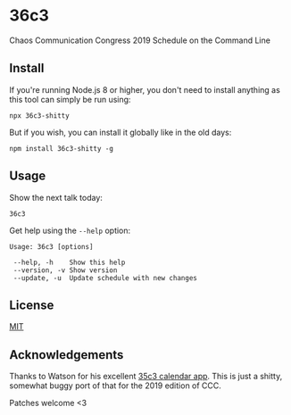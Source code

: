 # 36c3

Chaos Communication Congress 2019 Schedule on the Command Line

## Install

If you're running Node.js 8 or higher, you don't need to install
anything as this tool can simply be run using:

```
npx 36c3-shitty
```

But if you wish, you can install it globally like in the old days:

```
npm install 36c3-shitty -g
```

## Usage

Show the next talk today:

```
36c3
```

Get help using the `--help` option:

```
Usage: 36c3 [options]

 --help, -h    Show this help
 --version, -v Show version
 --update, -u  Update schedule with new changes
```

## License

[MIT](LICENSE)

## Acknowledgements
Thanks to Watson for his excellent [35c3 calendar app](https://github.com/watson/35c3/). This is just a shitty, somewhat
buggy port of that for the 2019 edition of CCC.

Patches welcome <3
